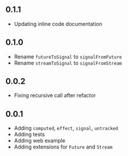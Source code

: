 ## 0.1.1

- Updating inline code documentation

## 0.1.0

- Rename `futureToSignal` to `signalFromFuture`
- Rename `streamToSignal` to `signalFromStream`

## 0.0.2

- Fixing recursive call after refactor

## 0.0.1

- Adding `computed`, `effect`, `signal`, `untracked`
- Adding tests
- Adding web example
- Adding extensions for `Future` and `Stream`
